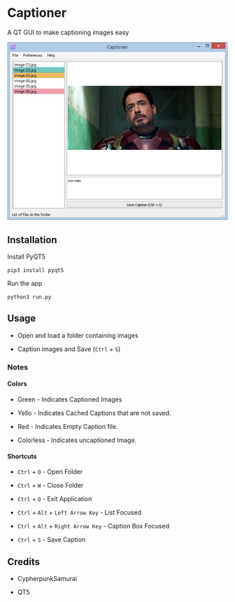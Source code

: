 # Captioner

A QT GUI to make captioning images easy

![](redundant/screenshot.jpg)

## Installation

Install PyQT5

```
pip3 install pyqt5
```

Run the app

```
python3 run.py
```

## Usage

- Open and load a folder containing images

- Caption images and Save (`Ctrl` + `S`)


### Notes

#### Colors

- Green - Indicates Captioned Images

- Yello - Indicates Cached Captions that are not saved.

- Red - Indicates Empty Caption file.

- Colorless - Indicates uncaptioned Image.

#### Shortcuts

- `Ctrl` + `O` - Open Folder

- `Ctrl` + `W` - Close Folder

- `Ctrl` + `Q` - Exit Application

- `Ctrl` + `Alt` + `Left Arrow Key` - List Focused

- `Ctrl` + `Alt` + `Right Arrow Key` - Caption Box Focused

- `Ctrl` + `S` - Save Caption

## Credits

- CypherpunkSamurai

- QT5
